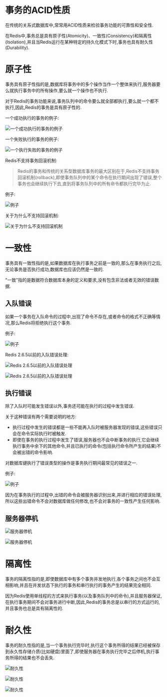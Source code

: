 # 事务的ACID性质
在传统的关系式数据库中,常常用ACID性质来检验事务功能的可靠性和安全性.

在Redis中,事务总是具有原子性(Atomicity)、一致性(Consistency)和隔离性(Isolation),并且当Redis运行在某种特定的持久化模式下时,事务也具有耐久性(Durability).

# 原子性
事务具有原子性指的是,数据库将事务中的多个操作当作一个整体来执行,服务器要么就执行事务中的所有操作,要么就一个操作也不执行.

对于Redis的事务功能来说,事务队列中的命令要么就全部都执行,要么就一个都不执行,因此,Redis的事务是具有原子性的.

一个成功执行的事务的例子:

![一个成功执行的事务的例子](https://github.com/gdufeZLYL/blog/blob/master/images/20180519092358.png)

一个失败执行的事务的例子:

![一个执行失败的事务的例子](https://github.com/gdufeZLYL/blog/blob/master/images/20180519092430.png)

Redis不支持事务回滚机制:
> Redis的事务和传统的关系型数据库事务的最大区别在于,Redis不支持事务回滚机制(rollback),即使事务队列中的某个命令在执行期间出现了错误,整个事务也会继续执行下去,直到将事务队列中的所有命令都执行完毕为止.

例子:

![例子](https://github.com/gdufeZLYL/blog/blob/master/images/20180519092821.png)

关于为什么不支持回滚机制:

![关于为什么不支持回滚机制](https://github.com/gdufeZLYL/blog/blob/master/images/20180519092946.png)

# 一致性
事务具有一致性指的是,如果数据库在执行事务之前是一致的,那么在事务执行之后,无论事务是否执行成功,数据库也应该仍然是一致的.

"一致"指的是数据符合数据库本身的定义和要求,没有包含非法或者无效的错误数据.

## 入队错误
如果一个事务在入队命令的过程中,出现了命令不存在,或者命令的格式不正确等情况,那么Redis将拒绝执行这个事务.

例子:

![例子](https://github.com/gdufeZLYL/blog/blob/master/images/20180519093924.png)

Redis 2.6.5以前的入队错误处理:

![Redis 2.6.5以前的入队错误处理](https://github.com/gdufeZLYL/blog/blob/master/images/20180519094018.png)

![Redis 2.6.5以前的入队错误处理](https://github.com/gdufeZLYL/blog/blob/master/images/20180519094042.png)

## 执行错误
除了入队时可能发生错误以外,事务还可能在执行的过程中发生错误.

关于这种错误有两个需要说明的地方:
* 执行过程中发生的错误都是一些不能再入队时被服务器发现的错误,这些错误只会在命令实际执行时被触发.
* 即使在事务的执行过程中发生了错误,服务器也不会中断事务的执行,它会继续执行事务中余下的其他命令,并且已执行的命令(包括执行命令所产生的结果)不会被出错的命令影响.

对数据库键执行了错误类型的操作是事务执行期间最常见的错误之一.

例子:

![例子](https://github.com/gdufeZLYL/blog/blob/master/images/20180519095055.png)

因为在事务执行的过程中,出错的命令会被服务器识别出来,并进行相应的错误处理,所以这些出错命令不会对数据库做任何修改,也不会对事务的一致性产生任何影响.

## 服务器停机

![服务器停机](https://github.com/gdufeZLYL/blog/blob/master/images/20180519095527.png)

![服务器停机](https://github.com/gdufeZLYL/blog/blob/master/images/20180519095552.png)

# 隔离性
事务的隔离性指的是,即使数据库中有多个事务并发地执行,各个事务之间也不会互相影响,并且在并发状态下执行的事务和串行执行的事务产生的结果完全相同.

因为Redis使用单线程的方式来执行事务(以及事务队列中的命令),并且服务器保证,在执行事务期间不会对事务进行中断,因此,Redis的事务总是以串行的方式运行的,并且事务也总是具有隔离性的.

# 耐久性
事务的耐久性指的是,当一个事务执行完毕时,执行这个事务所得的结果已经被保存到永久性存储介质(比如硬盘)里面了,即使服务器在事务执行完毕之后停机,执行事务所得的结果也不会丢失.

![耐久性](https://github.com/gdufeZLYL/blog/blob/master/images/20180519101137.png)

![耐久性](https://github.com/gdufeZLYL/blog/blob/master/images/20180519101203.png)

![耐久性](https://github.com/gdufeZLYL/blog/blob/master/images/20180519101713.png)
